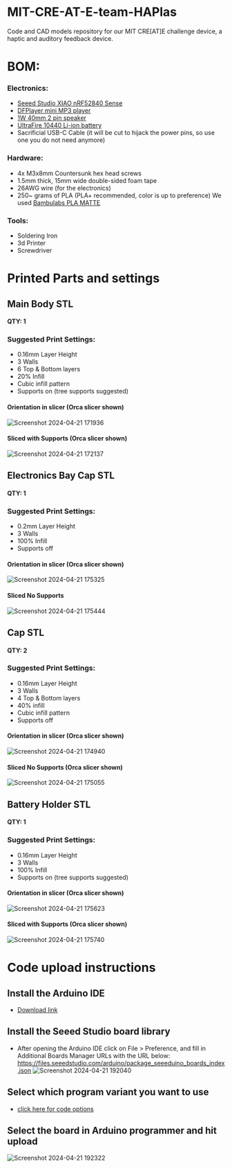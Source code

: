 # MIT-CRE-AT-E-team-HAPlas
Code and CAD models repository for our MIT CRE[AT]E challenge device, a haptic and auditory feedback device.

# BOM:
### Electronics:
  - [Seeed Studio XIAO nRF52840 Sense](https://www.seeedstudio.com/Seeed-XIAO-BLE-Sense-nRF52840-p-5253.html)
  - [DFPlayer mini MP3 player](https://www.dfrobot.com/product-1121.html)
  - [1W 40mm 2 pin speaker](https://www.amazon.com/Fielect-Magnet-Speaker-Internal-Loudspeaker/dp/B083TDLGNB?th=1)
  - [UltraFire 10440 Li-ion battery](https://www.batteryupgrade.com/shopBrowser.php?assortmentProductId=21883872&shopGroupId=70741364)
  - Sacrificial USB-C Cable (it will be cut to hijack the power pins, so use one you do not need anymore)
### Hardware:
  - 4x M3x8mm Countersunk hex head screws
  - 1.5mm thick, 15mm wide double-sided foam tape
  - 26AWG wire (for the electronics)
  - 250~ grams of PLA (PLA+ recommended, color is up to preference) We used [Bambulabs PLA MATTE](https://us.store.bambulab.com/products/pla-matte-filament?variant=41078280093832)

### Tools:
  - Soldering Iron
  - 3d Printer
  - Screwdriver

# Printed Parts and settings
## Main Body STL
#### QTY: 1
### Suggested Print Settings:
  - 0.16mm Layer Height
  - 3 Walls
  - 6 Top & Bottom layers
  - 20% Infill
  - Cubic infill pattern
  - Supports on (tree supports suggested)

#### Orientation in slicer (Orca slicer shown)
![Screenshot 2024-04-21 171936](https://github.com/Wafflom/MIT-CRE-AT-E-team-HAPlas/assets/128776051/62be353e-50b7-43f5-bed8-149db5c053ae)
#### Sliced with Supports (Orca slicer shown)
![Screenshot 2024-04-21 172137](https://github.com/Wafflom/MIT-CRE-AT-E-team-HAPlas/assets/128776051/8db7320b-3451-4ecb-8d23-d4d9305bb765)


## Electronics Bay Cap STL
#### QTY: 1
### Suggested Print Settings:
  - 0.2mm Layer Height
  - 3 Walls
  - 100% Infill
  - Supports off

#### Orientation in slicer (Orca slicer shown)
![Screenshot 2024-04-21 175325](https://github.com/Wafflom/MIT-CRE-AT-E-team-HAPlas/assets/128776051/c72ea51c-c83c-41b8-b700-d7b885a9bb0b)
#### Sliced No Supports
![Screenshot 2024-04-21 175444](https://github.com/Wafflom/MIT-CRE-AT-E-team-HAPlas/assets/128776051/7d12a601-3af2-460d-a372-5d9828e0e3b5)



## Cap STL
#### QTY: 2
### Suggested Print Settings:
  - 0.16mm Layer Height
  - 3 Walls
  - 4 Top & Bottom layers
  - 40% infill
  - Cubic infill pattern
  - Supports off

#### Orientation in slicer (Orca slicer shown)
![Screenshot 2024-04-21 174940](https://github.com/Wafflom/MIT-CRE-AT-E-team-HAPlas/assets/128776051/92957a9c-2f2d-41d6-bdc3-618abf81aa0e)
#### Sliced No Supports (Orca slicer shown)
![Screenshot 2024-04-21 175055](https://github.com/Wafflom/MIT-CRE-AT-E-team-HAPlas/assets/128776051/6dc53d9c-9836-4a8f-8b4e-471d5fa204ed)


## Battery Holder STL
#### QTY: 1
### Suggested Print Settings:
  - 0.16mm Layer Height
  - 3 Walls
  - 100% Infill
  - Supports on (tree supports suggested)

#### Orientation in slicer (Orca slicer shown)
![Screenshot 2024-04-21 175623](https://github.com/Wafflom/MIT-CRE-AT-E-team-HAPlas/assets/128776051/9f16c979-9573-4cbf-a245-9e6677db56b0)
#### Sliced with Supports (Orca slicer shown)
![Screenshot 2024-04-21 175740](https://github.com/Wafflom/MIT-CRE-AT-E-team-HAPlas/assets/128776051/7008d793-6a03-4064-9dfc-bb9eaba1327b)

# Code upload instructions
## Install the Arduino IDE 
  - [Download link](https://www.arduino.cc/en/software)
## Install the Seeed Studio board library
  - After opening the Arduino IDE click on File > Preference, and fill in Additional Boards Manager URLs with the URL below:
    https://files.seeedstudio.com/arduino/package_seeeduino_boards_index.json
![Screenshot 2024-04-21 192040](https://github.com/Wafflom/MIT-CRE-AT-E-team-HAPlas/assets/128776051/669a1af1-e168-4f81-8e60-15b3c4b7a20f)
## Select which program variant you want to use
  - [click here for code options](https://github.com/Wafflom/MIT-CRE-AT-E-team-HAPlas/tree/86a4da8f8bbf2c63ec49366ca752f0183104cafe/Code)
## Select the board in Arduino programmer and hit upload
![Screenshot 2024-04-21 192322](https://github.com/Wafflom/MIT-CRE-AT-E-team-HAPlas/assets/128776051/50197656-fb2b-4b20-8055-c5b251d984f0)


